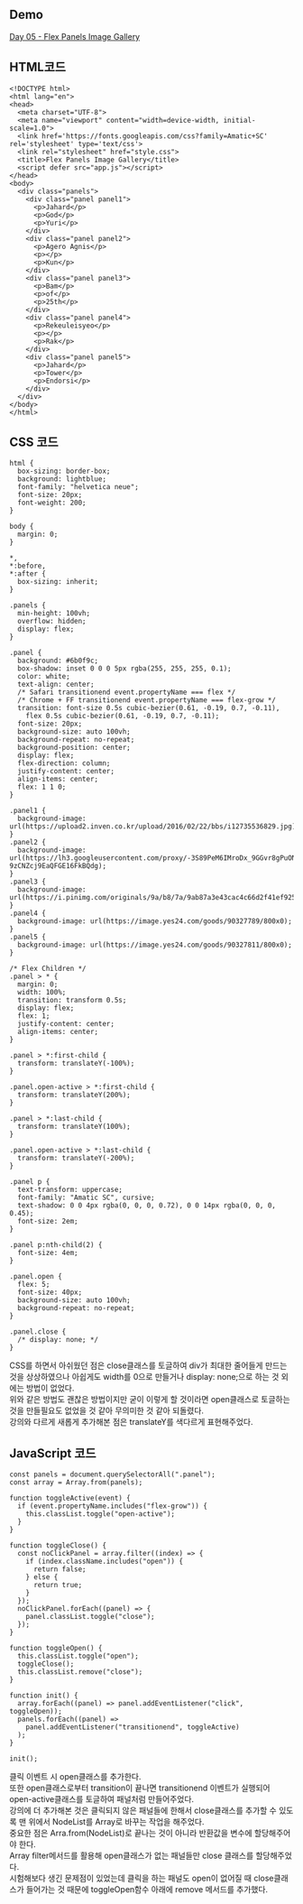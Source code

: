 ## Demo

<a href="https://shigatsuel.github.io/javascript30-challenge/Day-05(Flex-Panels-Image-Gallery)/index.html" target="_blank">Day 05 - Flex Panels Image Gallery</a>

## HTML코드

```
<!DOCTYPE html>
<html lang="en">
<head>
  <meta charset="UTF-8">
  <meta name="viewport" content="width=device-width, initial-scale=1.0">
  <link href='https://fonts.googleapis.com/css?family=Amatic+SC' rel='stylesheet' type='text/css'>
  <link rel="stylesheet" href="style.css">
  <title>Flex Panels Image Gallery</title>
  <script defer src="app.js"></script>
</head>
<body>
  <div class="panels">
    <div class="panel panel1">
      <p>Jahard</p>
      <p>God</p>
      <p>Yuri</p>
    </div>
    <div class="panel panel2">
      <p>Agero Agnis</p>
      <p></p>
      <p>Kun</p>
    </div>
    <div class="panel panel3">
      <p>Bam</p>
      <p>of</p>
      <p>25th</p>
    </div>
    <div class="panel panel4">
      <p>Rekeuleisyeo</p>
      <p></p>
      <p>Rak</p>
    </div>
    <div class="panel panel5">
      <p>Jahard</p>
      <p>Tower</p>
      <p>Endorsi</p>
    </div>
  </div>
</body>
</html>
```

## CSS 코드

```
html {
  box-sizing: border-box;
  background: lightblue;
  font-family: "helvetica neue";
  font-size: 20px;
  font-weight: 200;
}

body {
  margin: 0;
}

*,
*:before,
*:after {
  box-sizing: inherit;
}

.panels {
  min-height: 100vh;
  overflow: hidden;
  display: flex;
}

.panel {
  background: #6b0f9c;
  box-shadow: inset 0 0 0 5px rgba(255, 255, 255, 0.1);
  color: white;
  text-align: center;
  /* Safari transitionend event.propertyName === flex */
  /* Chrome + FF transitionend event.propertyName === flex-grow */
  transition: font-size 0.5s cubic-bezier(0.61, -0.19, 0.7, -0.11),
    flex 0.5s cubic-bezier(0.61, -0.19, 0.7, -0.11);
  font-size: 20px;
  background-size: auto 100vh;
  background-repeat: no-repeat;
  background-position: center;
  display: flex;
  flex-direction: column;
  justify-content: center;
  align-items: center;
  flex: 1 1 0;
}

.panel1 {
  background-image: url(https://upload2.inven.co.kr/upload/2016/02/22/bbs/i12735536829.jpg);
}
.panel2 {
  background-image: url(https://lh3.googleusercontent.com/proxy/-3S89PeM6IMroDx_9GGvr8gPuONMTBipqFaKOiCuq13ElPdotNlKhHZB-9zCNZcj9EaQFGE16FkBQdg);
}
.panel3 {
  background-image: url(https://i.pinimg.com/originals/9a/b8/7a/9ab87a3e43cac4c66d2f41ef92581fb3.jpg);
}
.panel4 {
  background-image: url(https://image.yes24.com/goods/90327789/800x0);
}
.panel5 {
  background-image: url(https://image.yes24.com/goods/90327811/800x0);
}

/* Flex Children */
.panel > * {
  margin: 0;
  width: 100%;
  transition: transform 0.5s;
  display: flex;
  flex: 1;
  justify-content: center;
  align-items: center;
}

.panel > *:first-child {
  transform: translateY(-100%);
}

.panel.open-active > *:first-child {
  transform: translateY(200%);
}

.panel > *:last-child {
  transform: translateY(100%);
}

.panel.open-active > *:last-child {
  transform: translateY(-200%);
}

.panel p {
  text-transform: uppercase;
  font-family: "Amatic SC", cursive;
  text-shadow: 0 0 4px rgba(0, 0, 0, 0.72), 0 0 14px rgba(0, 0, 0, 0.45);
  font-size: 2em;
}

.panel p:nth-child(2) {
  font-size: 4em;
}

.panel.open {
  flex: 5;
  font-size: 40px;
  background-size: auto 100vh;
  background-repeat: no-repeat;
}

.panel.close {
  /* display: none; */
}
```

CSS를 하면서 아쉬웠던 점은 close클래스를 토글하여 div가 최대한 줄어들게 만드는 것을 상상하였으나 아쉽게도 width를 0으로 만들거나 display: none;으로 하는 것 외에는 방법이 없었다.<br>
위와 같은 방법도 괜찮은 방법이지만 굳이 이렇게 할 것이라면 open클래스로 토글하는 것을 만들필요도 없었을 것 같아 무의미한 것 같아 되돌렸다.<br>
강의와 다르게 새롭게 추가해본 점은 translateY를 색다르게 표현해주었다.<br>

## JavaScript 코드

```
const panels = document.querySelectorAll(".panel");
const array = Array.from(panels);

function toggleActive(event) {
  if (event.propertyName.includes("flex-grow")) {
    this.classList.toggle("open-active");
  }
}

function toggleClose() {
  const noClickPanel = array.filter((index) => {
    if (index.className.includes("open")) {
      return false;
    } else {
      return true;
    }
  });
  noClickPanel.forEach((panel) => {
    panel.classList.toggle("close");
  });
}

function toggleOpen() {
  this.classList.toggle("open");
  toggleClose();
  this.classList.remove("close");
}

function init() {
  array.forEach((panel) => panel.addEventListener("click", toggleOpen));
  panels.forEach((panel) =>
    panel.addEventListener("transitionend", toggleActive)
  );
}

init();
```

클릭 이벤트 시 open클래스를 추가한다.<br>
또한 open클래스로부터 transition이 끝나면 transitionend 이벤트가 실행되어 open-active클래스를 토글하여 패널처럼 만들어주었다.<br>
강의에 더 추가해본 것은 클릭되지 않은 패널들에 한해서 close클래스를 추가할 수 있도록 맨 위에서 NodeList를 Array로 바꾸는 작업을 해주었다.<br>
중요한 점은 Arra.from(NodeList)로 끝나는 것이 아니라 반환값을 변수에 할당해주어야 한다.<br>
Array filter메서드를 활용해 open클래스가 없는 패널들만 close 클래스를 할당해주었다.<br>
시험해보다 생긴 문제점이 있었는데 클릭을 하는 패널도 open이 없어질 때 close클래스가 들어가는 것 때문에 toggleOpen함수 아래에 remove 메서드를 추가했다.<br>
